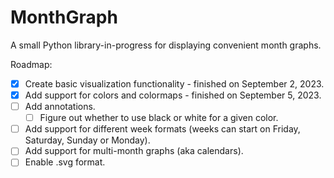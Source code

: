 # MonthGraph

A small Python library-in-progress for displaying convenient month graphs.

Roadmap:
- [x] Create basic visualization functionality - finished on September 2, 2023.
- [x] Add support for colors and colormaps - finished on September 5, 2023.
- [ ] Add annotations.
    - [ ] Figure out whether to use black or white for a given color. 
- [ ] Add support for different week formats (weeks can start on Friday, Saturday, Sunday or Monday).
- [ ] Add support for multi-month graphs (aka calendars).
- [ ] Enable .svg format.
